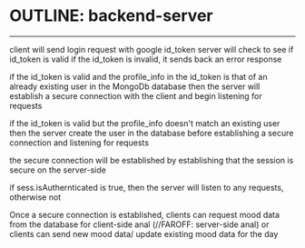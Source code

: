 # OUTLINE: backend-server

----------------

client will send login request with google id_token
server will check to see if id_token is valid
if the id_token is invalid, it sends back an error response

if the id_token is valid and the profile_info in the id_token is that of an already existing user in the MongoDb database then the server will establish a secure connection with the client and begin listening for requests

if the id_token is valid but the profile_info doesn't match an existing user then the server create the user in the database before establishing a secure connection and listening for requests

the secure connection will be established by establishing that the session is secure on the server-side

if sess.isAuthernticated is true, then the server will listen to any requests, otherwise not

Once a secure connection is established, clients can request mood data from the database for client-side anal (//FAROFF: server-side anal) or clients can send new mood data/ update existing mood data for the day
